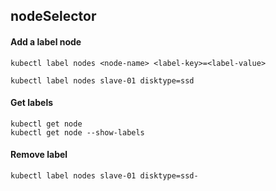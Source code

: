 ## nodeSelector
#### Add a label node
```
kubectl label nodes <node-name> <label-key>=<label-value>

kubectl label nodes slave-01 disktype=ssd
```
#### Get labels
```
kubectl get node
kubectl get node --show-labels
```
#### Remove label
```
kubectl label nodes slave-01 disktype=ssd-
```
